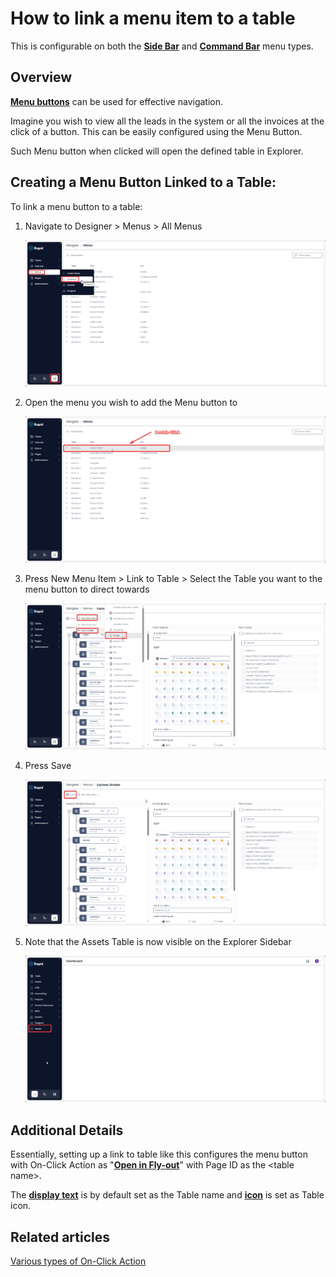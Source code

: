 # How to link a menu item to a table

This is configurable on both the **[Side Bar](</docs/Rapid/3-User Manual/glossary/glossary.md>)** and **[Command Bar](</docs/Rapid/3-User Manual/glossary/glossary.md>)** menu types.

## Overview

[**Menu buttons**](</docs/Rapid/3-User Manual/glossary/glossary.md#menu-item> "Menu item") can be used for effective navigation.

Imagine you wish to view all the leads in the system or all the invoices at the click of a button. This can be easily configured using the Menu Button.

Such Menu button when clicked will open the defined table in Explorer.

## Creating a Menu Button Linked to a Table:

To link a menu button to a table:

1. Navigate to Designer > Menus > All Menus 
 
    ![Navigate to All menus](<Navigate to All Menus.png>)
2. Open the menu you wish to add the Menu button to  

    ![Open your menu](<Open your menu.png>)
3. Press New Menu Item > Link to Table > Select the Table you want to the menu button to direct towards  

    ![Create menu linked to table](<Create menu linked to table.png>)
4. Press Save  

    ![Save the menu](<Save menu.png>)
5. Note that the Assets Table is now visible on the Explorer Sidebar  

    ![Observe new menu in Explorer sidebar](<Observe new menu in sidebar.png>)

## Additional Details

Essentially, setting up a link to table like this configures the menu button with On-Click Action as "[**Open in Fly-out**](/docs/Rapid/4-Keyper%20Manual/2-Designer/3-Menus/Menu%20Actions/open-in-flyout/open-in-flyout.md "How to open a specific page in Fly-out with a click of a Menu button?")" with Page ID as the &lt;table name&gt;.

The [**display text**](/docs/Rapid/4-Keyper%20Manual/2-Designer/3-Menus/3-menu-button-configuration/how-to-create-new-menu-item/how-to-create-new-menu-item.md "How to create a new menu item, set display text and icon?") is by default set as the Table name and [**icon**](/docs/Rapid/4-Keyper%20Manual/2-Designer/3-Menus/3-menu-button-configuration/how-to-create-new-menu-item/how-to-create-new-menu-item.md "How to create a new menu item, set display text and icon?") is set as Table icon.

## Related articles

[Various types of On-Click Action](/docs/Rapid/4-Keyper%20Manual/2-Designer/3-Menus/3-menu-button-configuration/1-how-to-set-on-click-action-for-a-menu/1-how-to-set-on-click-action-for-a-menu.md "How to set On-Click Action for a menu item?")
